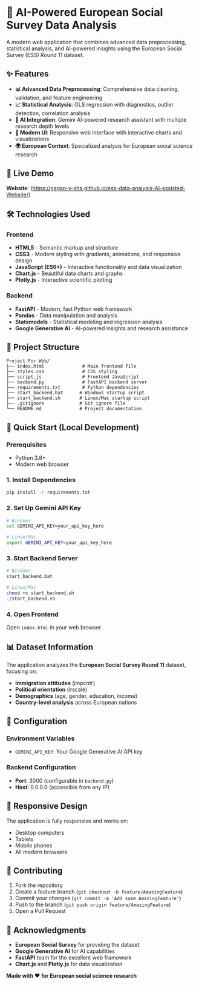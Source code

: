 # 🤖 AI-Powered European Social Survey Data Analysis

A modern web application that combines advanced data preprocessing, statistical analysis, and AI-powered insights using the European Social Survey (ESS) Round 11 dataset.

## ✨ Features

- **📊 Advanced Data Preprocessing**: Comprehensive data cleaning, validation, and feature engineering
- **📈 Statistical Analysis**: OLS regression with diagnostics, outlier detection, correlation analysis
- **🤖 AI Integration**: Gemini AI-powered research assistant with multiple research depth levels
- **🎨 Modern UI**: Responsive web interface with interactive charts and visualizations
- **🌍 European Context**: Specialized analysis for European social science research

## 🚀 Live Demo

**Website**: (https://gagan-v-sha.github.io/ess-data-analysis-AI-assisted-Website/)

## 🛠️ Technologies Used

### Frontend
- **HTML5** - Semantic markup and structure
- **CSS3** - Modern styling with gradients, animations, and responsive design
- **JavaScript (ES6+)** - Interactive functionality and data visualization
- **Chart.js** - Beautiful data charts and graphs
- **Plotly.js** - Interactive scientific plotting

### Backend
- **FastAPI** - Modern, fast Python web framework
- **Pandas** - Data manipulation and analysis
- **Statsmodels** - Statistical modeling and regression analysis
- **Google Generative AI** - AI-powered insights and research assistance

## 📁 Project Structure

```
Project For Wzb/
├── index.html              # Main frontend file
├── styles.css              # CSS styling
├── script.js               # Frontend JavaScript
├── backend.py              # FastAPI backend server
├── requirements.txt        # Python dependencies
├── start_backend.bat      # Windows startup script
├── start_backend.sh       # Linux/Mac startup script
├── .gitignore             # Git ignore file
└── README.md              # Project documentation
```

## 🚀 Quick Start (Local Development)

### Prerequisites
- Python 3.8+
- Modern web browser

### 1. Install Dependencies
```bash
pip install -r requirements.txt
```

### 2. Set Up Gemini API Key
```bash
# Windows
set GEMINI_API_KEY=your_api_key_here

# Linux/Mac
export GEMINI_API_KEY=your_api_key_here
```

### 3. Start Backend Server
```bash
# Windows
start_backend.bat

# Linux/Mac
chmod +x start_backend.sh
./start_backend.sh
```

### 4. Open Frontend
Open `index.html` in your web browser



## 📊 Dataset Information

The application analyzes the **European Social Survey Round 11** dataset, focusing on:
- **Immigration attitudes** (impcntr)
- **Political orientation** (lrscale)
- **Demographics** (age, gender, education, income)
- **Country-level analysis** across European nations

## 🔧 Configuration

### Environment Variables
- `GEMINI_API_KEY`: Your Google Generative AI API key

### Backend Configuration
- **Port**: 3000 (configurable in `backend.py`)
- **Host**: 0.0.0.0 (accessible from any IP)

## 📱 Responsive Design

The application is fully responsive and works on:
- Desktop computers
- Tablets
- Mobile phones
- All modern browsers

## 🤝 Contributing

1. Fork the repository
2. Create a feature branch (`git checkout -b feature/AmazingFeature`)
3. Commit your changes (`git commit -m 'Add some AmazingFeature'`)
4. Push to the branch (`git push origin feature/AmazingFeature`)
5. Open a Pull Request



## 🙏 Acknowledgments

- **European Social Survey** for providing the dataset
- **Google Generative AI** for AI capabilities
- **FastAPI** team for the excellent web framework
- **Chart.js** and **Plotly.js** for data visualization



**Made with ❤️ for European social science research**
